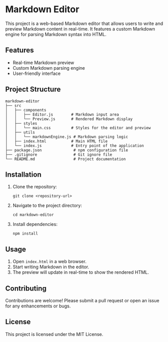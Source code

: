 # Markdown Editor

This project is a web-based Markdown editor that allows users to write and preview Markdown content in real-time. It features a custom Markdown engine for parsing Markdown syntax into HTML.

## Features

- Real-time Markdown preview
- Custom Markdown parsing engine
- User-friendly interface

## Project Structure

```
markdown-editor
├── src
│   ├── components
│   │   ├── Editor.js        # Markdown input area
│   │   └── Preview.js       # Rendered Markdown display
│   ├── styles
│   │   └── main.css         # Styles for the editor and preview
│   ├── utils
│   │   └── markdownEngine.js # Markdown parsing logic
│   ├── index.html           # Main HTML file
│   └── index.js             # Entry point of the application
├── package.json              # npm configuration file
├── .gitignore                # Git ignore file
└── README.md                 # Project documentation
```

## Installation

1. Clone the repository:
   ```
   git clone <repository-url>
   ```
2. Navigate to the project directory:
   ```
   cd markdown-editor
   ```
3. Install dependencies:
   ```
   npm install
   ```

## Usage

1. Open `index.html` in a web browser.
2. Start writing Markdown in the editor.
3. The preview will update in real-time to show the rendered HTML.

## Contributing

Contributions are welcome! Please submit a pull request or open an issue for any enhancements or bugs.

## License

This project is licensed under the MIT License.